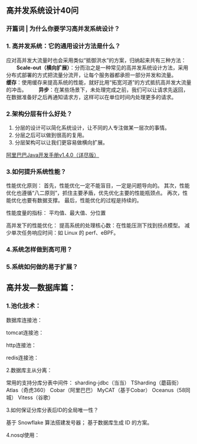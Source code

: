 ## 高并发系统设计40问

### 开篇词 | 为什么你要学习高并发系统设计？

### 1. 高并发系统：它的通用设计方法是什么？

应对高并发大流量时也会采用类似“抵御洪水”的方案，归纳起来共有三种方法：
　　**Scale-out（横向扩展）**：分而治之是一种常见的高并发系统设计方法，采用分布式部署的方式把流量分流开，让每个服务器都承担一部分并发和流量。
　　**缓存**：使用缓存来提高系统的性能，就好比用“拓宽河道”的方式抵抗高并发大流量的冲击。
　　**异步**：在某些场景下，未处理完成之前，我们可以让请求先返回，在数据准备好之后再通知请求方，这样可以在单位时间内处理更多的请求。

### 2.架构分层有什么好处？

1. 分层的设计可以简化系统设计，让不同的人专注做某一层次的事情。
2. 分层之后可以做到很高的复用。
3. 分层架构可以让我们更容易做横向扩展。

[阿里巴巴Java开发手册v1.4.0（详尽版）](https://yq.aliyun.com/articles/69327)

### 3.如何提升系统性能？

性能优化原则：
首先，性能优化一定不能盲目，一定是问题导向的。
其次，性能优化也遵循“八二原则”，抓住主要矛盾，优先优化主要的性能瓶颈点。
再次，性能优化也要有数据支撑。
最后，性能优化的过程是持续的。

性能度量的指标：
平均值、最大值、分位置

高并发下的性能优化：
提高系统的处理核心数：在性能压测下找到拐点模型。
减少单次任务响应时间：如 Linux 的 perf、eBPF。

### 4.系统怎样做到高可用？

### 5.系统如何做的易于扩展？

## 高并发—数据库篇：

### 1.池化技术：

数据库连接池：

tomcat连接池：

http连接池：

redis连接池：

2.数据库主从分离：

常用的支持分库分表中间件：
sharding-jdbc（当当）
TSharding（蘑菇街）
Atlas（奇虎360）
Cobar（阿里巴巴）
MyCAT（基于Cobar）
Oceanus（58同城）
Vitess（谷歌）

3.如何保证分库分表后ID的全局唯一性？

基于 Snowflake 算法搭建发号器；
基于数据库生成 ID 的方案。

4.nosql使用：